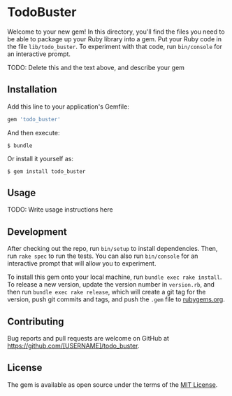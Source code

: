 # TodoBuster

Welcome to your new gem! In this directory, you'll find the files you need to be able to package up your Ruby library into a gem. Put your Ruby code in the file `lib/todo_buster`. To experiment with that code, run `bin/console` for an interactive prompt.

TODO: Delete this and the text above, and describe your gem

## Installation

Add this line to your application's Gemfile:

```ruby
gem 'todo_buster'
```

And then execute:

    $ bundle

Or install it yourself as:

    $ gem install todo_buster

## Usage

TODO: Write usage instructions here

## Development

After checking out the repo, run `bin/setup` to install dependencies. Then, run `rake spec` to run the tests. You can also run `bin/console` for an interactive prompt that will allow you to experiment.

To install this gem onto your local machine, run `bundle exec rake install`. To release a new version, update the version number in `version.rb`, and then run `bundle exec rake release`, which will create a git tag for the version, push git commits and tags, and push the `.gem` file to [rubygems.org](https://rubygems.org).

## Contributing

Bug reports and pull requests are welcome on GitHub at https://github.com/[USERNAME]/todo_buster.


## License

The gem is available as open source under the terms of the [MIT License](http://opensource.org/licenses/MIT).

